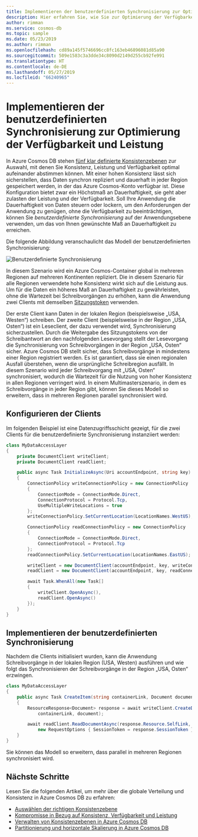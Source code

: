 ```yaml
---
title: Implementieren der benutzerdefinierten Synchronisierung zur Optimierung der Verfügbarkeit und Leistung in Azure Cosmos DB
description: Hier erfahren Sie, wie Sie zur Optimierung der Verfügbarkeit und Leistung in Azure Cosmos DB die benutzerdefinierte Synchronisierung implementieren.
author: rimman
ms.service: cosmos-db
ms.topic: sample
ms.date: 05/23/2019
ms.author: rimman
ms.openlocfilehash: cd89a145f5746696cc8fc163eb46896081d85a90
ms.sourcegitcommit: 509e1583c3a3dde34c8090d2149d255cb92fe991
ms.translationtype: HT
ms.contentlocale: de-DE
ms.lasthandoff: 05/27/2019
ms.locfileid: "66240965"
---
```

# <a name="implement-custom-synchronization-to-optimize-for-higher-availability-and-performance"></a>Implementieren der benutzerdefinierten Synchronisierung zur Optimierung der Verfügbarkeit und Leistung

In Azure Cosmos DB stehen [fünf klar definierte Konsistenzebenen](consistency-levels.md) zur Auswahl, mit denen Sie Konsistenz, Leistung und Verfügbarkeit optimal aufeinander abstimmen können. Mit einer hohen Konsistenz lässt sich sicherstellen, dass Daten synchron repliziert und dauerhaft in jeder Region gespeichert werden, in der das Azure Cosmos-Konto verfügbar ist. Diese Konfiguration bietet zwar ein Höchstmaß an Dauerhaftigkeit, sie geht aber zulasten der Leistung und der Verfügbarkeit. Soll Ihre Anwendung die Dauerhaftigkeit von Daten steuern oder lockern, um den Anforderungen der Anwendung zu genügen, ohne die Verfügbarkeit zu beeinträchtigen, können Sie *benutzerdefinierte Synchronisierung* auf der Anwendungsebene verwenden, um das von Ihnen gewünschte Maß an Dauerhaftigkeit zu erreichen.

Die folgende Abbildung veranschaulicht das Modell der benutzerdefinierten Synchronisierung:

![Benutzerdefinierte Synchronisierung](./media/how-to-custom-synchronization/custom-synchronization.png)

In diesem Szenario wird ein Azure Cosmos-Container global in mehreren Regionen auf mehreren Kontinenten repliziert. Die in diesem Szenario für alle Regionen verwendete hohe Konsistenz wirkt sich auf die Leistung aus. Um für die Daten ein höheres Maß an Dauerhaftigkeit zu gewährleisten, ohne die Wartezeit bei Schreibvorgängen zu erhöhen, kann die Anwendung zwei Clients mit demselben [Sitzungstoken](how-to-manage-consistency.md#utilize-session-tokens) verwenden.

Der erste Client kann Daten in der lokalen Region (beispielsweise „USA, Westen“) schreiben. Der zweite Client (beispielsweise in der Region „USA, Osten“) ist ein Leseclient, der dazu verwendet wird, Synchronisierung sicherzustellen. Durch die Weitergabe des Sitzungstokens von der Schreibantwort an den nachfolgenden Lesevorgang stellt der Lesevorgang die Synchronisierung von Schreibvorgängen in der Region „USA, Osten“ sicher. Azure Cosmos DB stellt sicher, dass Schreibvorgänge in mindestens einer Region registriert werden. Es ist garantiert, dass sie einen regionalen Ausfall überstehen, wenn die ursprüngliche Schreibregion ausfällt. In diesem Szenario wird jeder Schreibvorgang mit „USA, Osten“ synchronisiert, wodurch die Wartezeit für die Nutzung von hoher Konsistenz in allen Regionen verringert wird. In einem Multimasterszenario, in dem es Schreibvorgänge in jeder Region gibt, können Sie dieses Modell so erweitern, dass in mehreren Regionen parallel synchronisiert wird.

## <a name="configure-the-clients"></a>Konfigurieren der Clients

Im folgenden Beispiel ist eine Datenzugriffsschicht gezeigt, für die zwei Clients für die benutzerdefinierte Synchronisierung instanziiert werden:

```csharp
class MyDataAccessLayer
{
    private DocumentClient writeClient;
    private DocumentClient readClient;

    public async Task InitializeAsync(Uri accountEndpoint, string key)
    {
        ConnectionPolicy writeConnectionPolicy = new ConnectionPolicy
        {
            ConnectionMode = ConnectionMode.Direct,
            ConnectionProtocol = Protocol.Tcp,
            UseMultipleWriteLocations = true
        };
        writeConnectionPolicy.SetCurrentLocation(LocationNames.WestUS);

        ConnectionPolicy readConnectionPolicy = new ConnectionPolicy
        {
            ConnectionMode = ConnectionMode.Direct,
            ConnectionProtocol = Protocol.Tcp
        };
        readConnectionPolicy.SetCurrentLocation(LocationNames.EastUS);

        writeClient = new DocumentClient(accountEndpoint, key, writeConnectionPolicy);
        readClient = new DocumentClient(accountEndpoint, key, readConnectionPolicy, ConsistencyLevel.Session);

        await Task.WhenAll(new Task[]
        {
            writeClient.OpenAsync(),
            readClient.OpenAsync()
        });
    }
}
```

## <a name="implement-custom-synchronization"></a>Implementieren der benutzerdefinierten Synchronisierung

Nachdem die Clients initialisiert wurden, kann die Anwendung Schreibvorgänge in der lokalen Region (USA, Westen) ausführen und wie folgt das Synchronisieren der Schreibvorgänge in der Region „USA, Osten“ erzwingen.

```csharp
class MyDataAccessLayer
{
    public async Task CreateItem(string containerLink, Document document)
    {
        ResourceResponse<Document> response = await writeClient.CreateDocumentAsync(
            containerLink, document);

        await readClient.ReadDocumentAsync(response.Resource.SelfLink,
            new RequestOptions { SessionToken = response.SessionToken });
    }
}
```

Sie können das Modell so erweitern, dass parallel in mehreren Regionen synchronisiert wird.

## <a name="next-steps"></a>Nächste Schritte

Lesen Sie die folgenden Artikel, um mehr über die globale Verteilung und Konsistenz in Azure Cosmos DB zu erfahren:

* [Auswählen der richtigen Konsistenzebene](consistency-levels-choosing.md)
* [Kompromisse in Bezug auf Konsistenz, Verfügbarkeit und Leistung](consistency-levels-tradeoffs.md)
* [Verwalten von Konsistenzebenen in Azure Cosmos DB](how-to-manage-consistency.md)
* [Partitionierung und horizontale Skalierung in Azure Cosmos DB](partition-data.md)
